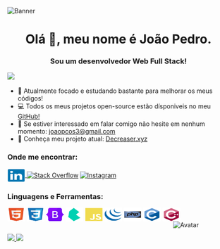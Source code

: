 ![Banner](http://file-storage.joaopcos.live/files/611ee3f56428b_bannet-gt.png)

<h1 align="center">Olá 👋, meu nome é João Pedro.</h1>
<h3 align="center">Sou um desenvolvedor Web Full Stack!</h3>

<img src="https://komarev.com/ghpvc/?username=joaopcos&label=Profile%20views:&color=0e75b6&style=flat"/>

- 🎯 Atualmente focado e estudando bastante para melhorar os meus códigos!
- 💻 Todos os meus projetos open-source estão dísponiveis no meu <a href="https://github.com/joaopcos">GitHub!</a>
- 📮 Se estiver interessado em falar comigo não hesite em nenhum momento: <a href="mailto:contato@joaopcos3@gmail.com">joaopcos3@gmail.com</a>
- 📝 Conheça meu projeto atual: <a href="https://decreaser.xyz">Decreaser.xyz</a>

<div style="display: inline_block">
    <h3 align="left">Onde me encontrar:</h3>
    <a href="https://www.linkedin.com/in/joaopcos/"><img align="center" alt="LinkedIn" height="30" width="40" src="https://raw.githubusercontent.com/devicons/devicon/master/icons/linkedin/linkedin-original.svg">
    <a href="https://stackoverflow.com/users/14793779/joaopcos"><img align="center" alt="Stack Overflow" height="30" width="40" src="https://raw.githubusercontent.com/rahuldkjain/github-profile-readme-generator/master/src/images/icons/Social/stack-overflow.svg"></a>
    <a href="https://instagram.com/joaopcos"><img align="center" alt="Instagram" height="30" width="40" src="https://raw.githubusercontent.com/rahuldkjain/github-profile-readme-generator/master/src/images/icons/Social/instagram.svg"></a>
</div>


<div style="display: inline_block">
    <h3 align="left">Linguagens e Ferramentas:</h3>
    <img align="center" alt="HTML" height="30" width="40" src="https://raw.githubusercontent.com/devicons/devicon/master/icons/html5/html5-original.svg">
    <img align="center" alt="CSS" height="30" width="40" src="https://raw.githubusercontent.com/devicons/devicon/master/icons/css3/css3-original.svg">
    <img align="center" alt="JavaScript" height="30" width="40" src="https://raw.githubusercontent.com/devicons/devicon/master/icons/bootstrap/bootstrap-original.svg">
    <img align="center" alt="JavaScript" height="30" width="40" src="https://raw.githubusercontent.com/devicons/devicon/master/icons/bulma/bulma-plain.svg">
    <img align="center" alt="JavaScript" height="30" width="40" src="https://raw.githubusercontent.com/devicons/devicon/master/icons/javascript/javascript-plain.svg">
    <img align="center" alt="LinkedIn" height="30" width="40" src="https://raw.githubusercontent.com/devicons/devicon/master/icons/jquery/jquery-original.svg">
    <img align="center" alt="PHP" height="30" width="40" src="https://raw.githubusercontent.com/devicons/devicon/master/icons/php/php-original.svg">
    <img align="center" alt="C" height="30" width="40" src="https://raw.githubusercontent.com/devicons/devicon/master/icons/c/c-original.svg">
    <img align="center" alt="C++" height="30" width="40" src="https://raw.githubusercontent.com/devicons/devicon/master/icons/cplusplus/cplusplus-original.svg">
    <img align="right" alt="Avatar" height="128" width="128" src="http://file-storage.joaopcos.live/files/611ad92c75862_avatar.png">
</div>
  
##
  
<div>
    <a href="https://github.com/joaopcos">
    <img height="130px" src="https://github-readme-stats.vercel.app/api?username=joaopcos&include_all_commits=true&count_private=true&show_icons=true&theme=tokyonight"/>
    <img height="130px" src="https://github-readme-stats.vercel.app/api/top-langs/?username=joaopcos&layout=compact&theme=tokyonight"/>
</div>
